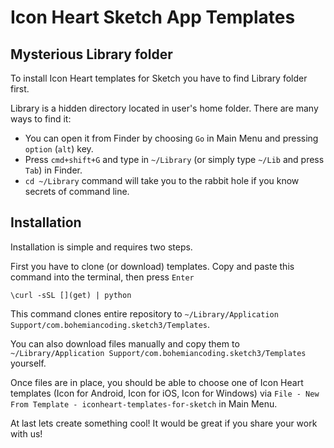 Icon Heart Sketch App Templates
===============================

Mysterious Library folder
------------------------

To install Icon Heart templates for Sketch you have to find Library folder first. 

Library is a hidden directory located in user's home folder. There are many ways to find it:

- You can open it from Finder by choosing `Go` in Main Menu and pressing `option` (`alt`) key.
- Press `cmd+shift+G` and type in `~/Library` (or simply type `~/Lib` and press `Tab`) in Finder.
- `cd ~/Library` command will take you to the rabbit hole if you know secrets of command line.

Installation
------------
Installation is simple and requires two steps. 

First you have to clone (or download) templates. Copy and paste this command into the terminal, then press `Enter`

`\curl -sSL [](get) | python`

This command clones entire repository to `~/Library/Application Support/com.bohemiancoding.sketch3/Templates`. 

You can also download files manually and copy them to `~/Library/Application Support/com.bohemiancoding.sketch3/Templates` yourself.

Once files are in place, you should be able to choose one of Icon Heart templates (Icon for Android, Icon for iOS, Icon for Windows) via `File - New From Template - iconheart-templates-for-sketch` in Main Menu.

At last lets create something cool! It would be great if you share your work with us!
